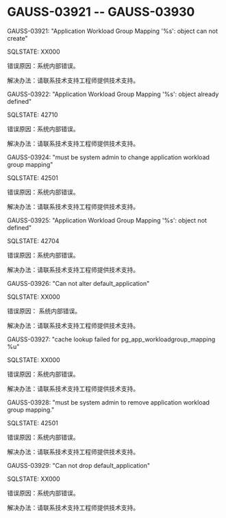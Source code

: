 # GAUSS-03921 -- GAUSS-03930<a name="ZH-CN_TOPIC_0302073293"></a>

GAUSS-03921: "Application Workload Group Mapping '%s': object can not create"

SQLSTATE: XX000

错误原因：系统内部错误。

解决办法：请联系技术支持工程师提供技术支持。

GAUSS-03922: "Application Workload Group Mapping '%s': object already defined"

SQLSTATE: 42710

错误原因：系统内部错误。

解决办法：请联系技术支持工程师提供技术支持。

GAUSS-03924: "must be system admin to change application workload group mapping"

SQLSTATE: 42501

错误原因：系统内部错误。

解决办法：请联系技术支持工程师提供技术支持。

GAUSS-03925: "Application Workload Group Mapping '%s': object not defined"

SQLSTATE: 42704

错误原因：系统内部错误。

解决办法：请联系技术支持工程师提供技术支持。

GAUSS-03926: "Can not alter default\_application"

SQLSTATE: XX000

错误原因： 系统内部错误。

解决办法：请联系技术支持工程师提供技术支持。

GAUSS-03927: "cache lookup failed for pg\_app\_workloadgroup\_mapping %u"

SQLSTATE: XX000

错误原因：系统内部错误。

解决办法：请联系技术支持工程师提供技术支持。

GAUSS-03928: "must be system admin to remove application workload group mapping."

SQLSTATE: 42501

错误原因：系统内部错误。

解决办法：请联系技术支持工程师提供技术支持。

GAUSS-03929: "Can not drop default\_application"

SQLSTATE: XX000

错误原因：系统内部错误。

解决办法：请联系技术支持工程师提供技术支持。

